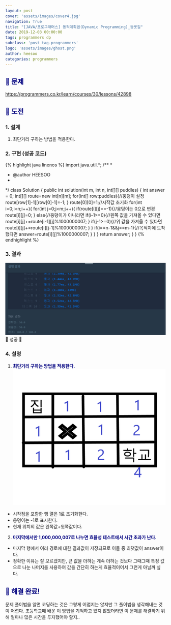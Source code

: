 ```yaml
---
layout: post
cover: 'assets/images/cover4.jpg'
navigation: True
title: "[JAVA/프로그래머스] 동적계획법(Dynamic Programming)_등굣길"
date: 2019-12-03 00:00:00
tags: programmers dp
subclass: 'post tag-programmers'
logo: 'assets/images/ghost.png'
author: heesoo
categories: programmers
---
```

## <span style="color:navy">👀 문제</span>
<https://programmers.co.kr/learn/courses/30/lessons/42898>

## <span style="color:navy">👊 도전</span>

### 1. 설계
1. 최단거리 구하는 방법을 적용한다.


### 2. 구현 (성공 코드)
{% highlight java linenos %}
import java.util.*;
/**
 *
 * @author HEESOO
 *
 */
 class Solution {
    public int solution(int m, int n, int[][] puddles) {
        int answer = 0;
        int[][] route=new int[n][m];
        for(int[] row:puddles){//웅덩이 설정
            route[row[1]-1][row[0]-1]=-1;
        }
        route[0][0]=1;//시작값 초기화
        for(int i=0;i<n;i++){
            for(int j=0;j<m;j++){
                if(route[i][j]==-1){//웅덩이는 0으로 변경
                    route[i][j]=0;
                }
                else{//웅덩이가 아니라면
                    if(i-1>=0){//왼쪽 값을 가져올 수 있다면
                        route[i][j]+=route[i-1][j]%1000000007;
                    }
                    if(j-1>=0){//위 값을 가져올 수 있다면
                        route[i][j]+=route[i][j-1]%1000000007;
                    }
                }
                if(i==n-1&&j==m-1){//목적지에 도착했다면
                    answer=route[i][j]%1000000007;
                }
            }
        }
        return answer;
    }
}
{% endhighlight %}

### 3. 결과
![실행결과](./assets/images/191203_1.PNG)
🤟 성공 🤟

### 4. 설명
1. **<span style="color:navy">최단거리 구하는 방법을 적용한다.</span>**  
![실행결과](./assets/images/191203_2.png)
- 시작점을 포함한 행 열은 1로 초기화한다.
- 웅덩이는 -1로 표시한다.
- 현재 위치의 값은 왼쪽값+윗쪽값이다.
2. **<span style="color:navy">마지막에서만 1,000,000,007로 나누면 효율성 테스트에서 시간 초과가 난다.</span>**  
- 마지막 행에서 여러 경로에 대한 결과값이 저장되므로 이들 중 최댓값이 answer이다.
- 정확한 이유는 잘 모르겠지만, 큰 값을 더하는 계속 더하는 것보다 그때그때 특정 값으로 나눈 나머지를 사용하여 값을 간단히 하는게 효율적이어서 그런게 아닐까 싶다.

## <span style="color:navy">👏 해결 완료!</span>
문제 풀이법을 알면 코딩하는 것은 그렇게 어렵지는 않지만 그 풀이법을 생각해내는 것이 어렵다. 초등학교때 배운 이 방법을 기억하고 있지 않았더라면 이 문제를 해결하기 위해 얼마나 많은 시간을 투자했어야 할지..

